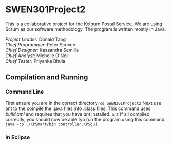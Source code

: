 # SWEN301Project2
This is a collaborative project for the Kelburn Postal Service. We are using Scrum as our software methodology. The program is written mostly in Java.  

*Project Leader:*	Donald Tang  
*Chief Programmer:* Peter Scriven  
*Chief Designer:* Kaszandra Semilla  
*Chief Analyst:* Michelle O'Neill  
*Chief Tester:* Priyanka Bhula  

## Compilation and Running
### Command Line
First ensure you are in the correct directory.
```cd SWEN301Project2```
Next use ant to the compile the .java files into .class files. This command uses *build.xml* and requires that you have *ant* installed.
```ant```
If all compiled correctly, you should now be able tyo run the program using this command:
```java -cp ./KPSmart/bin controller.KPSgui```

### In Eclipse
